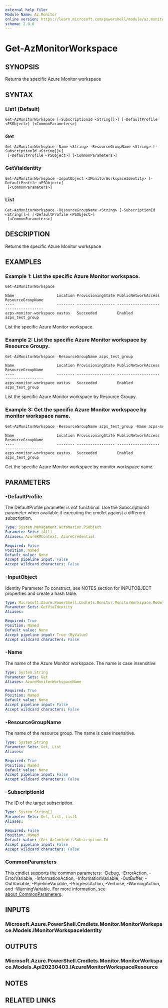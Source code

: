 ```yaml
---
external help file:
Module Name: Az.Monitor
online version: https://learn.microsoft.com/powershell/module/az.monitor/get-azmonitorworkspace
schema: 2.0.0
---
```


# Get-AzMonitorWorkspace

## SYNOPSIS
Returns the specific Azure Monitor workspace

## SYNTAX

### List1 (Default)
```
Get-AzMonitorWorkspace [-SubscriptionId <String[]>] [-DefaultProfile <PSObject>] [<CommonParameters>]
```

### Get
```
Get-AzMonitorWorkspace -Name <String> -ResourceGroupName <String> [-SubscriptionId <String[]>]
 [-DefaultProfile <PSObject>] [<CommonParameters>]
```

### GetViaIdentity
```
Get-AzMonitorWorkspace -InputObject <IMonitorWorkspaceIdentity> [-DefaultProfile <PSObject>]
 [<CommonParameters>]
```

### List
```
Get-AzMonitorWorkspace -ResourceGroupName <String> [-SubscriptionId <String[]>] [-DefaultProfile <PSObject>]
 [<CommonParameters>]
```

## DESCRIPTION
Returns the specific Azure Monitor workspace

## EXAMPLES

### Example 1: List the specific Azure Monitor workspace.
```powershell
Get-AzMonitorWorkspace
```

```output
Name                   Location ProvisioningState PublicNetworkAccess ResourceGroupName
----                   -------- ----------------- ------------------- -----------------
azps-monitor-workspace eastus   Succeeded         Enabled             azps_test_group
```

List the specific Azure Monitor workspace.

### Example 2: List the specific Azure Monitor workspace by Resource Groupy.
```powershell
Get-AzMonitorWorkspace -ResourceGroupName azps_test_group
```

```output
Name                   Location ProvisioningState PublicNetworkAccess ResourceGroupName
----                   -------- ----------------- ------------------- -----------------
azps-monitor-workspace eastus   Succeeded         Enabled             azps_test_group
```

List the specific Azure Monitor workspace by Resource Groupy.

### Example 3: Get the specific Azure Monitor workspace by monitor workspace name.
```powershell
Get-AzMonitorWorkspace -ResourceGroupName azps_test_group -Name azps-monitor-workspace
```

```output
Name                   Location ProvisioningState PublicNetworkAccess ResourceGroupName
----                   -------- ----------------- ------------------- -----------------
azps-monitor-workspace eastus   Succeeded         Enabled             azps_test_group
```

Get the specific Azure Monitor workspace by monitor workspace name.

## PARAMETERS

### -DefaultProfile
The DefaultProfile parameter is not functional.
Use the SubscriptionId parameter when available if executing the cmdlet against a different subscription.

```yaml
Type: System.Management.Automation.PSObject
Parameter Sets: (All)
Aliases: AzureRMContext, AzureCredential

Required: False
Position: Named
Default value: None
Accept pipeline input: False
Accept wildcard characters: False
```

### -InputObject
Identity Parameter
To construct, see NOTES section for INPUTOBJECT properties and create a hash table.

```yaml
Type: Microsoft.Azure.PowerShell.Cmdlets.Monitor.MonitorWorkspace.Models.IMonitorWorkspaceIdentity
Parameter Sets: GetViaIdentity
Aliases:

Required: True
Position: Named
Default value: None
Accept pipeline input: True (ByValue)
Accept wildcard characters: False
```

### -Name
The name of the Azure Monitor workspace.
The name is case insensitive

```yaml
Type: System.String
Parameter Sets: Get
Aliases: AzureMonitorWorkspaceName

Required: True
Position: Named
Default value: None
Accept pipeline input: False
Accept wildcard characters: False
```

### -ResourceGroupName
The name of the resource group.
The name is case insensitive.

```yaml
Type: System.String
Parameter Sets: Get, List
Aliases:

Required: True
Position: Named
Default value: None
Accept pipeline input: False
Accept wildcard characters: False
```

### -SubscriptionId
The ID of the target subscription.

```yaml
Type: System.String[]
Parameter Sets: Get, List, List1
Aliases:

Required: False
Position: Named
Default value: (Get-AzContext).Subscription.Id
Accept pipeline input: False
Accept wildcard characters: False
```

### CommonParameters
This cmdlet supports the common parameters: -Debug, -ErrorAction, -ErrorVariable, -InformationAction, -InformationVariable, -OutBuffer, -OutVariable, -PipelineVariable, -ProgressAction, -Verbose, -WarningAction, and -WarningVariable. For more information, see [about_CommonParameters](http://go.microsoft.com/fwlink/?LinkID=113216).

## INPUTS

### Microsoft.Azure.PowerShell.Cmdlets.Monitor.MonitorWorkspace.Models.IMonitorWorkspaceIdentity

## OUTPUTS

### Microsoft.Azure.PowerShell.Cmdlets.Monitor.MonitorWorkspace.Models.Api20230403.IAzureMonitorWorkspaceResource

## NOTES

## RELATED LINKS
